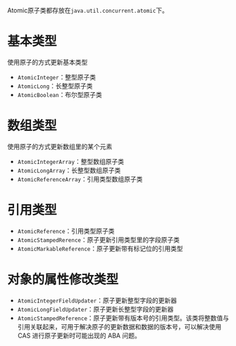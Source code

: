 Atomic原子类都存放在`java.util.concurrent.atomic`下。

# 基本类型

使用原子的方式更新基本类型

- `AtomicInteger`：整型原子类
- `AtomicLong`：长整型原子类
- `AtomicBoolean`：布尔型原子类

# 数组类型

使用原子的方式更新数组里的某个元素

- `AtomicIntegerArray`：整型数组原子类
- `AtomicLongArray`：长整型数组原子类
- `AtomicReferenceArray`：引用类型数组原子类

# 引用类型

- `AtomicReference`：引用类型原子类
- `AtomicStampedRerence`：原子更新引用类型里的字段原子类
- `AtomicMarkableReference`：原子更新带有标记位的引用类型

# 对象的属性修改类型

- `AtomicIntegerFieldUpdater`：原子更新整型字段的更新器
- `AtomicLongFieldUpdater`：原子更新长整型字段的更新器
- `AtomicStampedReference`：原子更新带有版本号的引用类型。该类将整数值与引用关联起来，可用于解决原子的更新数据和数据的版本号，可以解决使用 CAS 进行原子更新时可能出现的 ABA 问题。